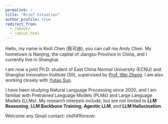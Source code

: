 ```yaml
---
permalink: /
title: "Brief Situation"
author_profile: true
redirect_from: 
  - /about/
  - /about.html
---
```


Hello, my name is Kedi Chen (陈可迪), you can call me Andy Chen. My hometown is Nanjing, the capital of Jiangsu Province in China, and I currently live in Shanghai. 

I am now a joint Ph.D. student of East China Normal University (ECNU) and Shanghai Innovation Institute (SII), supervised by [Prof. Wei Zhang](https://weizhangltt.github.io/). I am also working closely with [Yutao Sun](https://sunyt32.github.io/).

I have been studying Natural Language Processing since 2020, and I am familiar with Pretrained Language Models (PLMs) and Large Language Models (LLMs).
My research interests include, but are not limited to **LLM Reasoning**, **LLM Backbone Training**, **Agentic LLM**, and **LLM Hallucination**.

Welcome any Gmail contact: ckd141forever.

<div style="width: 240px; height: 160px; overflow: hidden;">
  <script type='text/javascript' id='clustrmaps' src='//cdn.clustrmaps.com/map_v2.js?cl=ffffff&w=a&t=tt&d=CxPuLupp87wWkeHkVRmPomjtrbgDz-kzjqxNiiktY1I'></script>
</div>


